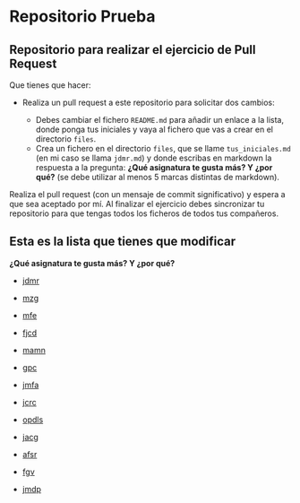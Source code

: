 # Repositorio Prueba

## Repositorio para realizar el ejercicio de Pull Request

Que tienes que hacer:

* Realiza un pull request a este repositorio para solicitar dos cambios:

    * Debes cambiar el fichero `README.md` para añadir un enlace a la lista, donde ponga tus iniciales y vaya al fichero que vas a crear en el directorio `files`.
    * Crea un  fichero en el directorio `files`, que se llame `tus_iniciales.md` (en mi caso se llama `jdmr.md`) y donde escribas en markdown la respuesta a la pregunta: **¿Qué asignatura te gusta más? Y ¿por qué?** (se debe utilizar al menos 5 marcas distintas de markdown).

Realiza el pull request (con un mensaje de commit significativo) y espera a que sea aceptado por mí. Al finalizar el ejercicio debes sincronizar tu repositorio para que tengas todos los ficheros de todos tus compañeros.

## Esta es la lista que tienes que modificar

**¿Qué asignatura te gusta más? Y ¿por qué?**

* [jdmr](files/jdmr.md)

* [mzg](files/mzg.md)

* [mfe](files/mfe.md)

* [fjcd](files/fjcd.md)

* [mamn](file/mamn.md)

* [gpc](files/gpc.md)

* [jmfa](files/jmfa.md)

* [jcrc](files/jcrc.md)

* [opdls](files/opdls.md)

* [jacg](files/jacg.md)

* [afsr](files/afsr.md)

* [fgv](files/fgv.md)

* [jmdp](files/jmdp.md)
